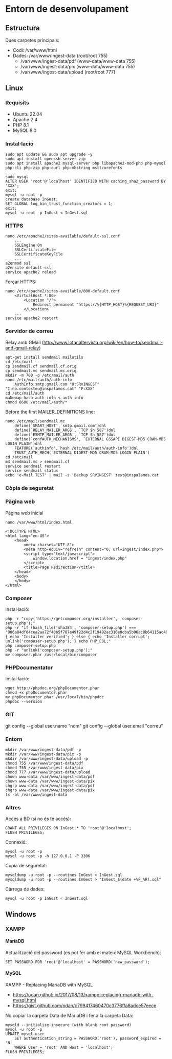 # Entorn de desenvolupament

## Estructura

Dues carpetes principals:

  * Codi: /var/www/html
  * Dades: /var/www/ingest-data (root/root 755)
    *  /var/www/ingest-data/pdf (www-data/www-data 755)
    *  /var/www/ingest-data/pix (www-data/www-data 755)
    *  /var/www/ingest-data/upload (root/root 777)

## Linux

### Requisits

  * Ubuntu 22.04
  * Apache 2.4
  * PHP 8.1
  * MySQL 8.0

### Instal·lació

```
sudo apt update && sudo apt upgrade -y
sudo apt install openssh-server zip
sudo apt install apache2 mysql-server php libapache2-mod-php php-mysql php-cli php-zip php-curl php-mbstring msttcorefonts

sudo mysql
ALTER USER 'root'@'localhost' IDENTIFIED WITH caching_sha2_password BY 'XXX';
exit;
mysql -u root -p
create database InGest;
SET GLOBAL log_bin_trust_function_creators = 1;
exit;
mysql -u root -p InGest < InGest.sql
```

### HTTPS

```
nano /etc/apache2/sites-available/default-ssl.conf
    ...
    SSLEngine On
    SSLCertificateFile 
    SSLCertificateKeyFile
    ...
a2enmod ssl
a2ensite default-ssl
service apache2 reload
```

Forçar HTTPS:

```
nano /etc/apache2/sites-available/000-default.conf
    <VirtualHost *:80>
        <Location "/">
            Redirect permanent "https://%{HTTP_HOST}%{REQUEST_URI}"
        </Location>
    ...
service apache2 restart
```

### Servidor de correu

Relay amb GMail (http://www.lotar.altervista.org/wiki/en/how-to/sendmail-and-gmail-relay)

```
apt-get install sendmail mailutils
cd /etc/mail
cp sendmail.cf sendmail.cf.orig
cp sendmail.mc sendmail.mc.orig
mkdir -m 700 -p /etc/mail/auth
nano /etc/mail/auth/auth-info
    AuthInfo:smtp.gmail.com "U:SRVINGEST" "I:no.contesteu@inspalamos.cat" "P:XXX"
cd /etc/mail/auth
makemap hash auth-info < auth-info
chmod 0600 /etc/mail/auth/*
```

Before the first MAILER_DEFINITIONS line:

```
nano /etc/mail/sendmail.mc
    define(`SMART_HOST',`smtp.gmail.com')dnl
    define(`RELAY_MAILER_ARGS', `TCP $h 587')dnl
    define(`ESMTP_MAILER_ARGS', `TCP $h 587')dnl
    define(`confAUTH_MECHANISMS', `EXTERNAL GSSAPI DIGEST-MD5 CRAM-MD5 LOGIN PLAIN')dnl
    FEATURE(`authinfo',`hash /etc/mail/auth/auth-info')dnl
    TRUST_AUTH_MECH(`EXTERNAL DIGEST-MD5 CRAM-MD5 LOGIN PLAIN')
cd /etc/mail
m4 sendmail.mc > sendmail.cf
service sendmail restart
service sendmail status
echo 'e-Mail TEST' | mail -s 'Backup SRVINGEST' test@inspalamos.cat
```

### Còpia de seguretat


### Pàgina web

Pàgina web inicial

```
nano /var/www/html/index.html

<!DOCTYPE HTML>
<html lang="en-US">
    <head>
        <meta charset="UTF-8">
        <meta http-equiv="refresh" content="0; url=ingest/index.php">
        <script type="text/javascript">
            window.location.href = "ingest/index.php"
        </script>
        <title>Page Redirection</title>
    </head>
    <body>
    </body>
</html>

```


### Composer

Instal·lació:
```
php -r "copy('https://getcomposer.org/installer', 'composer-setup.php');"
php -r "if (hash_file('sha384', 'composer-setup.php') === '906a84df04cea2aa72f40b5f787e49f22d4c2f19492ac310e8cba5b96ac8b64115ac402c8cd292b8a03482574915d1a8') { echo 'Installer verified'; } else { echo 'Installer corrupt'; unlink('composer-setup.php'); } echo PHP_EOL;"
php composer-setup.php
php -r "unlink('composer-setup.php');"
mv composer.phar /usr/local/bin/composer
```

### PHPDocumentator

Instal·lació:
```
wget http://phpdoc.org/phpDocumentor.phar
chmod +x phpDocumentor.phar
mv phpDocumentor.phar /usr/local/bin/phpdoc
phpdoc --version
```

### GIT

git config --global user.name "nom"
git config --global user.email "correu"

### Entorn

```
mkdir /var/www/ingest-data/pdf -p
mkdir /var/www/ingest-data/pix -p
mkdir /var/www/ingest-data/upload -p
chmod 755 /var/www/ingest-data/pdf
chmod 755 /var/www/ingest-data/pix 
chmod 777 /var/www/ingest-data/upload 
chown www-data /var/www/ingest-data/pdf
chown www-data /var/www/ingest-data/pix
chgrp www-data /var/www/ingest-data/pdf
chgrp www-data /var/www/ingest-data/pix
ls -al /var/www/ingest-data
```

### Altres

Accés a BD (si no és té accés):
```
GRANT ALL PRIVILEGES ON InGest.* TO 'root'@'localhost';
FLUSH PRIVILEGES;
```

Connexió:
```
mysql -u root -p
mysql -u root -p -h 127.0.0.1 -P 3306
```

Còpia de seguretat:
```
mysqldump -u root -p --routines InGest > InGest.sql
mysqldump -u root -p --routines InGest > "InGest_$(date +%F_%R).sql"
```

Càrrega de dades:
```
mysql -u root -p InGest < InGest.sql
```


## Windows

### XAMPP

#### MariaDB

Actualització del password (es pot fer amb el mateix MySQL Workbench):

```
SET PASSWORD FOR 'root'@'localhost' = PASSWORD('new_password');
```

#### MySQL

XAMPP - Replacing MariaDB with MySQL
* https://odan.github.io/2017/08/13/xampp-replacing-mariadb-with-mysql.html
* https://gist.github.com/odan/c799417460470c3776ffa8adce57eece

No copiar la carpeta Data de MariaDB i fer a la carpeta Data:

```
mysqld --initialize-insecure (with blank root password)
mysql -u root -p
UPDATE mysql.user
    SET authentication_string = PASSWORD('root'), password_expired = 'N'
    WHERE User = 'root' AND Host = 'localhost';
FLUSH PRIVILEGES;
```



